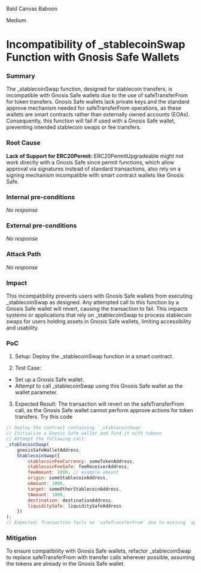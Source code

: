 Bald Canvas Baboon

Medium

# Incompatibility of _stablecoinSwap Function with Gnosis Safe Wallets

### Summary

The _stablecoinSwap function, designed for stablecoin transfers, is incompatible with Gnosis Safe wallets due to the use of safeTransferFrom for token transfers. Gnosis Safe wallets lack private keys and the standard approve mechanism needed for safeTransferFrom operations, as these wallets are smart contracts rather than externally owned accounts (EOAs). Consequently, this function will fail if used with a Gnosis Safe wallet, preventing intended stablecoin swaps or fee transfers.

### Root Cause

**Lack of Support for ERC20Permit:** ERC20PermitUpgradeable might not work directly with a Gnosis Safe since permit functions, which allow approval via signatures instead of standard transactions, also rely on a signing mechanism incompatible with smart contract wallets like Gnosis Safe.

### Internal pre-conditions

_No response_

### External pre-conditions

_No response_

### Attack Path

_No response_

### Impact

This incompatibility prevents users with Gnosis Safe wallets from executing _stablecoinSwap as designed. Any attempted call to this function by a Gnosis Safe wallet will revert, causing the transaction to fail. This impacts systems or applications that rely on _stablecoinSwap to process stablecoin swaps for users holding assets in Gnosis Safe wallets, limiting accessibility and usability.

### PoC

1. Setup: Deploy the _stablecoinSwap function in a smart contract.

2. Test Case:
- Set up a Gnosis Safe wallet.
- Attempt to call _stablecoinSwap using this Gnosis Safe wallet as the wallet parameter.
3. Expected Result: The transaction will revert on the safeTransferFrom call, as the Gnosis Safe wallet cannot perform approve actions for token transfers.
Try this code
```javascript
// Deploy the contract containing `_stablecoinSwap`
// Initialize a Gnosis Safe wallet and fund it with tokens
// Attempt the following call:
_stablecoinSwap(
    gnosisSafeWalletAddress,
    StablecoinSwap({
        stablecoinFeeCurrency: someTokenAddress,
        stablecoinFeeSafe: feeReceiverAddress,
        feeAmount: 1000, // example amount
        origin: someStablecoinAddress,
        oAmount: 1000,
        target: someOtherStablecoinAddress,
        tAmount: 1000,
        destination: destinationAddress,
        liquiditySafe: liquiditySafeAddress
    })
);
// Expected: Transaction fails on `safeTransferFrom` due to missing `approve` for the Gnosis Safe wallet.
```

### Mitigation

To ensure compatibility with Gnosis Safe wallets, refactor _stablecoinSwap to replace safeTransferFrom with transfer calls wherever possible, assuming the tokens are already in the Gnosis Safe wallet. 